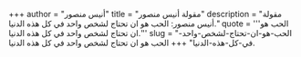 +++
author = "أنيس منصور"
title = "مقولة أنيس منصور"
description = "مقولة أنيس منصور: الحب هو ان تحتاج لشخص واحد في كل هذه الدنيا."
quote = '''الحب هو ان تحتاج لشخص واحد في كل هذه الدنيا.''' 
slug = "الحب-هو-ان-تحتاج-لشخص-واحد-في-كل-هذه-الدنيا"
+++
الحب هو ان تحتاج لشخص واحد في كل هذه الدنيا.
